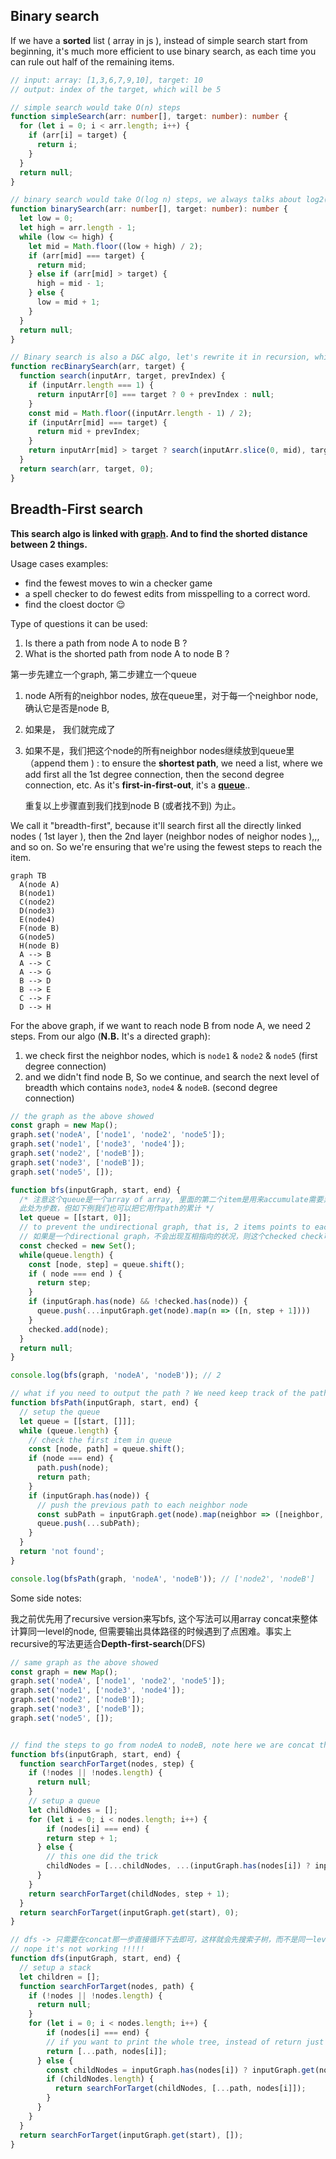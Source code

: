 ## Binary search

If we have a **sorted** list ( array in js ), instead of simple search start from beginning, it's much more efficient to use binary search, as each time you can rule out half of the remaining items.

```typescript
// input: array: [1,3,6,7,9,10], target: 10
// output: index of the target, which will be 5

// simple search would take O(n) steps
function simpleSearch(arr: number[], target: number): number {
  for (let i = 0; i < arr.length; i++) {
    if (arr[i] = target) {
      return i;
    }
  }
  return null;
}

// binary search would take O(log n) steps, we always talks about log2(n) actually
function binarySearch(arr: number[], target: number): number {
  let low = 0;
  let high = arr.length - 1;
  while (low <= high) {
    let mid = Math.floor((low + high) / 2);
    if (arr[mid] === target) {
      return mid;
    } else if (arr[mid] > target) {
      high = mid - 1;
    } else {
      low = mid + 1;
    }
  }
  return null;
}

// Binary search is also a D&C algo, let's rewrite it in recursion, which is almost the same idea as quickSort
function recBinarySearch(arr, target) {
  function search(inputArr, target, prevIndex) {
    if (inputArr.length === 1) {
      return inputArr[0] === target ? 0 + prevIndex : null;
    }
    const mid = Math.floor((inputArr.length - 1) / 2);
    if (inputArr[mid] === target) {
      return mid + prevIndex;
    }
    return inputArr[mid] > target ? search(inputArr.slice(0, mid), target, prevIndex) : search(inputArr.slice(mid + 1), target, mid + 1 + prevIndex)
  }
  return search(arr, target, 0);
}
```



## Breadth-First search

**This search algo is linked with [graph]('./data-structures.md#graph'). And to find the shorted distance between 2 things.**

Usage cases examples:

- find the fewest moves to win a checker game
- a spell checker to do fewest edits from misspelling to a correct word.
- find the cloest doctor 😌

Type of questions it can be used:

1. Is there a path from node A to node B ?
2. What is the shorted path from node A to node B ?

第一步先建立一个graph, 第二步建立一个queue

1. node A所有的neighbor nodes, 放在queue里，对于每一个neighbor node, 确认它是否是node B, 

2. 如果是， 我们就完成了

3. 如果不是，我们把这个node的所有neighbor nodes继续放到queue里（append them ) : to ensure the **shortest path**, we need a list, where we add first all the 1st degree connection, then the second degree connection, etc. As it's **first-in-first-out**, it's a [**queue**]('.data-structures.md#queue').. 

   重复以上步骤直到我们找到node B (或者找不到) 为止。

We call it "breadth-first", because it'll search first all the directly linked nodes ( 1st layer ), then the 2nd layer (neighbor nodes of neighor nodes ),,, and so on. So we're ensuring that we're using the fewest steps to reach the item.

```mermaid
graph TB
  A(node A)
  B(node1)
  C(node2)
  D(node3)
  E(node4)
  F(node B)
  G(node5)
  H(node B)
  A --> B
  A --> C
  A --> G
  B --> D
  B --> E
  C --> F
  D --> H
```

For the above graph, if we want to reach node B from node A, we need 2 steps. From our algo (**N.B.** It's a directed graph):

1. we check first the neighbor nodes, which is `node1` & `node2` & `node5` (first degree connection)
2. and we didn't find node B, So we continue, and search the next level of breadth which contains `node3`, `node4` & `nodeB`. (second degree connection)

```javascript
// the graph as the above showed
const graph = new Map();
graph.set('nodeA', ['node1', 'node2', 'node5']);
graph.set('node1', ['node3', 'node4']);
graph.set('node2', ['nodeB']);
graph.set('node3', ['nodeB']);
graph.set('node5', []);

function bfs(inputGraph, start, end) {
  /* 注意这个queue是一个array of array, 里面的第二个item是用来accumulate需要累计的结果。
  此处为步数，但如下例我们也可以把它用作path的累计 */
  let queue = [[start, 0]];
  // to prevent the undirectional graph, that is, 2 items points to each other
  // 如果是一个directional graph，不会出现互相指向的状况，则这个checked check可以去掉
  const checked = new Set();
  while(queue.length) {
    const [node, step] = queue.shift();
    if ( node === end ) {
      return step;
    }
    if (inputGraph.has(node) && !checked.has(node)) {
      queue.push(...inputGraph.get(node).map(n => ([n, step + 1])))
    }
    checked.add(node);
  }
  return null;
}

console.log(bfs(graph, 'nodeA', 'nodeB')); // 2

// what if you need to output the path ? We need keep track of the path....
function bfsPath(inputGraph, start, end) {
  // setup the queue
  let queue = [[start, []]];
  while (queue.length) {
    // check the first item in queue
    const [node, path] = queue.shift();
    if (node === end) {
      path.push(node);
      return path;
    } 
    if (inputGraph.has(node)) {
      // push the previous path to each neighbor node
      const subPath = inputGraph.get(node).map(neighbor => ([neighbor, [...path, node]]));
      queue.push(...subPath);
    }
  }
  return 'not found';
}

console.log(bfsPath(graph, 'nodeA', 'nodeB')); // ['node2', 'nodeB']


```



Some side notes:

我之前优先用了recursive version来写bfs, 这个写法可以用array concat来整体计算同一level的node, 但需要输出具体路径的时候遇到了点困难。事实上recursive的写法更适合**Depth-first-search**(DFS)

```javascript
// same graph as the above showed
const graph = new Map();
graph.set('nodeA', ['node1', 'node2', 'node5']);
graph.set('node1', ['node3', 'node4']);
graph.set('node2', ['nodeB']);
graph.set('node3', ['nodeB']);
graph.set('node5', []);


// find the steps to go from nodeA to nodeB, note here we are concat the childNodes in the same level.
function bfs(inputGraph, start, end) {
  function searchForTarget(nodes, step) {
    if (!nodes || !nodes.length) {
      return null;
    }
    // setup a queue
  	let childNodes = [];
    for (let i = 0; i < nodes.length; i++) {
    	if (nodes[i] === end) {
      	return step + 1;
      } else {
        // this one did the trick
        childNodes = [...childNodes, ...(inputGraph.has(nodes[i]) ? inputGraph.get(nodes[i]) : [])];
      }
    }
    return searchForTarget(childNodes, step + 1);
  }
  return searchForTarget(inputGraph.get(start), 0);
}

// dfs -> 只需要在concat那一步直接循环下去即可，这样就会先搜索子树，而不是同一level的sibling
// nope it's not working !!!!!
function dfs(inputGraph, start, end) {
  // setup a stack
  let children = [];
  function searchForTarget(nodes, path) {
    if (!nodes || !nodes.length) {
      return null;
    }
    for (let i = 0; i < nodes.length; i++) {
    	if (nodes[i] === end) {
        // if you want to print the whole tree, instead of return just save it to an outer variable
      	return [...path, nodes[i]];
      } else {
        const childNodes = inputGraph.has(nodes[i]) ? inputGraph.get(nodes[i]) : [];
        if (childNodes.length) {
          return searchForTarget(childNodes, [...path, nodes[i]]);
        }
      }
    }
  }
  return searchForTarget(inputGraph.get(start), []);
}

```





